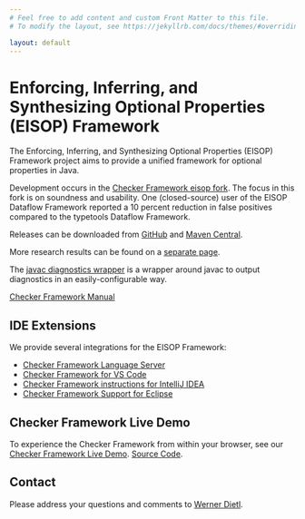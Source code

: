 ```yaml
---
# Feel free to add content and custom Front Matter to this file.
# To modify the layout, see https://jekyllrb.com/docs/themes/#overriding-theme-defaults

layout: default
---
```

# Enforcing, Inferring, and Synthesizing Optional Properties (EISOP) Framework

The Enforcing, Inferring, and Synthesizing Optional Properties (EISOP) Framework project
aims to provide a unified framework for optional properties in Java.

Development occurs in the
[Checker Framework eisop fork](https://github.com/eisop/checker-framework).
The focus in this fork is on soundness and usability.
One (closed-source) user of the EISOP Dataflow Framework reported a 10 percent
reduction in false positives compared to the typetools Dataflow Framework.

Releases can be downloaded from
[GitHub](https://github.com/eisop/checker-framework/releases) and
[Maven Central](https://central.sonatype.dev/namespace/io.github.eisop).

More research results can be found on a
[separate page](https://opprop.github.io/).

The [javac diagnostics wrapper](https://github.com/eisopux/javac-diagnostics-wrapper)
is a wrapper around javac to output diagnostics in an easily-configurable way.

[Checker Framework Manual](/cf/index.md)


## IDE Extensions

We provide several integrations for the EISOP Framework:

* [Checker Framework Language Server](https://github.com/eisopux/checker-framework-languageserver/)
* [Checker Framework for VS Code](https://github.com/eisopux/checker-framework-vscode)
* [Checker Framework instructions for IntelliJ IDEA](https://github.com/eisopux/checker-framework-idea)
* [Checker Framework Support for Eclipse](https://github.com/eisopux/checker-framework-eclipse)


## Checker Framework Live Demo

To experience the Checker Framework from within your browser, see our
[Checker Framework Live Demo](http://eisop.uwaterloo.ca/live/).
[Source Code](https://github.com/eisop/webserver/).


## Contact

Please address your questions and comments to
[Werner Dietl](https://ece.uwaterloo.ca/~wdietl/contact.html).